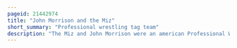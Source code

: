 ```yaml
---
pageid: 21442974
title: "John Morrison and the Miz"
short_summary: "Professional wrestling tag team"
description: "The Miz and John Morrison were an american Professional Wrestling Tag Team in Wwe."
---
```

